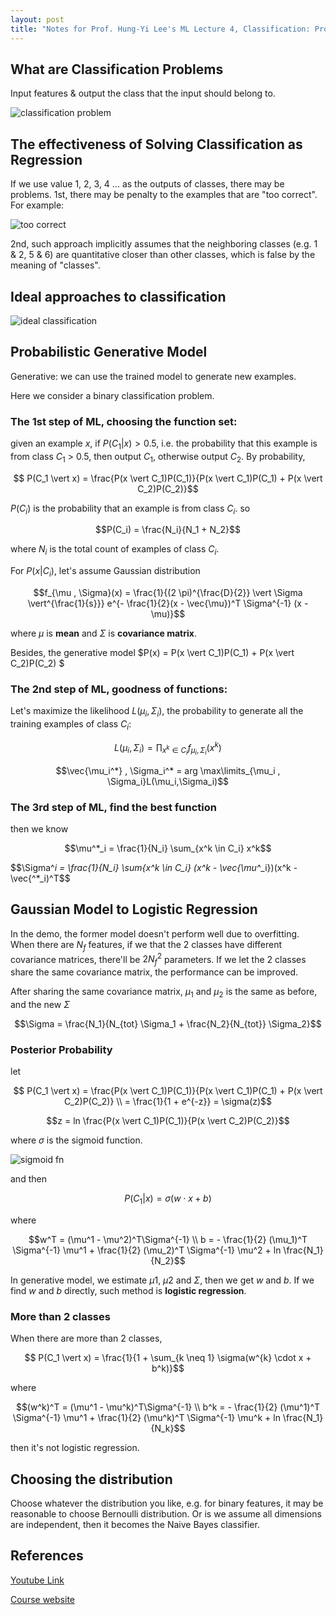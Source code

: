 ```yaml
---
layout: post
title: "Notes for Prof. Hung-Yi Lee's ML Lecture 4, Classification: Probabilistic Generative Model."
---
```


## What are Classification Problems

Input features & output the class that the input should belong to.

![classification problem](https://baliuzeger.github.io/sjl/assets/images/HYL_ML_04/classification.png)

## The effectiveness of Solving Classification as Regression

If we use value 1, 2, 3, 4 ... as the outputs of classes, there may be problems. 1st, there may be penalty to the examples that are "too correct". For example:

![too correct](https://baliuzeger.github.io/sjl/assets/images/HYL_ML_04/too-correct.png)

2nd, such approach implicitly assumes that the neighboring classes (e.g. 1 & 2, 5 & 6) are quantitative closer than other classes, which is false by the meaning of "classes".

## Ideal approaches to classification

![ideal classification](https://baliuzeger.github.io/sjl/assets/images/HYL_ML_04/ideal-classification.png)

## Probabilistic Generative Model

Generative: we can use the trained model to generate new examples.

Here we consider a binary classification problem.

### The 1st step of ML, choosing the function set:

given an example $x$, if $P(C_1 \vert x) > 0.5$, i.e. the probability that this example is from class $C_1$ > 0.5, then output $C_1$, otherwise output $C_2$. By probability, 

$$ P(C_1 \vert x) = \frac{P(x \vert C_1)P(C_1)}{P(x \vert C_1)P(C_1) + P(x \vert C_2)P(C_2)}$$

$P(C_i)$ is the probability that an example is from class $C_i$. so

$$P(C_i) = \frac{N_i}{N_1 + N_2}$$

where $N_i$ is the total count of examples of class $C_i$.

For $P(x \vert C_i)$, let's assume Gaussian distribution

$$f_{\mu , \Sigma}(x) = \frac{1}{(2 \pi)^{\frac{D}{2}} \vert \Sigma \vert^{\frac{1}{s}}} e^{- \frac{1}{2}(x - \vec{\mu})^T \Sigma^{-1} (x - \mu)}$$

where $\mu$ is **mean** and $\Sigma$ is **covariance matrix**.

Besides, the generative model $P(x) = P(x \vert C_1)P(C_1) + P(x \vert C_2)P(C_2) $

### The 2nd step of ML, goodness of functions:

Let's maximize the likelihood $L(\mu_i,\Sigma_i)$, the probability to generate all the training examples of class $C_i$:

$$L(\mu_i,\Sigma_i) = \prod_{x^k \in C_i} f_{\mu_i , \Sigma_i}(x^k)$$

$$\vec{\mu_i^*} , \Sigma_i^* = arg \max\limits_{\mu_i , \Sigma_i}L(\mu_i,\Sigma_i)$$

### The 3rd step of ML, find the best function

then we know

$$\mu^*_i = \frac{1}{N_i} \sum_{x^k \in C_i} x^k$$

$$\Sigma^*_i = \frac{1}{N_i} \sum_{x^k \in C_i} (x^k - \vec{\mu^*_i})(x^k - \vec{^*_i)^T$$

## Gaussian Model to Logistic Regression

In the demo, the former model doesn't perform well due to overfitting. When there are $N_f$ features, if we that the 2 classes have different covariance matrices, there'll be $2N_f^2$ parameters. If we let the 2 classes share the same covariance matrix, the performance can be improved.

After sharing the same covariance matrix, $\mu_1$ and $\mu_2$ is the same as before, and the new $\Sigma$

$$\Sigma = \frac{N_1}{N_{tot} \Sigma_1 + \frac{N_2}{N_{tot}} \Sigma_2}$$

### Posterior Probability

let

$$ P(C_1 \vert x) = \frac{P(x \vert C_1)P(C_1)}{P(x \vert C_1)P(C_1) + P(x \vert C_2)P(C_2)} \\
= \frac{1}{1 + e^{-z}} = \sigma(z)$$

$$z = ln \frac{P(x \vert C_1)P(C_1)}{P(x \vert C_2)P(C_2)}$$

where $\sigma$ is the sigmoid function.

![sigmoid fn](https://baliuzeger.github.io/sjl/assets/images/HYL_ML_04/sigmoid.png?w=500&fit=crop)

and then

$$ P(C_1 \vert x) = \sigma(w \cdot x + b)$$

where

$$w^T = (\mu^1 - \mu^2)^T\Sigma^{-1} \\
b = - \frac{1}{2} (\mu_1)^T \Sigma^{-1} \mu^1 + \frac{1}{2} (\mu_2)^T \Sigma^{-1} \mu^2 + ln \frac{N_1}{N_2}$$

In generative model, we estimate $\mu1$, $\mu2$ and $\Sigma$, then we get $w$ and $b$. If we find $w$ and $b$ directly, such method is **logistic regression**.

### More than 2 classes

When there are more than 2 classes, 

$$ P(C_1 \vert x) = \frac{1}{1 + \sum_{k \neq 1} \sigma(w^{k} \cdot x + b^k)}$$

where

$$(w^k)^T = (\mu^1 - \mu^k)^T\Sigma^{-1} \\
b^k = - \frac{1}{2} (\mu^1)^T \Sigma^{-1} \mu^1 + \frac{1}{2} (\mu^k)^T \Sigma^{-1} \mu^k + ln \frac{N_1}{N_k}$$

then it's not logistic regression.

## Choosing the distribution

Choose whatever the distribution you like, e.g. for binary features, it may be reasonable to choose Bernoulli distribution. Or is we assume all dimensions are independent, then it becomes the Naive Bayes classifier.

## References
[Youtube Link](https://youtube.com/playlist?list=PLJV_el3uVTsPy9oCRY30oBPNLCo89yu49)

[Course website](http://speech.ee.ntu.edu.tw/~tlkagk/courses_ML17_2.html)
